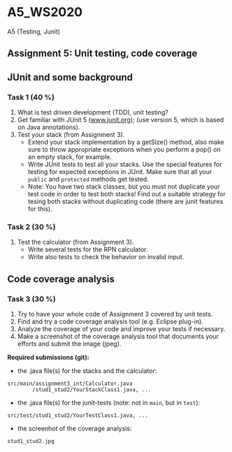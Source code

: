 # A5_WS2020
A5 (Testing, Junit)

Assignment 5: Unit testing, code coverage
----------------------------------------------

## **JUnit and some background**
### Task 1 (40 %)
1.  What is test driven development (TDD), unit testing?
1.  Get familiar with JUnit 5 (www.junit.org); (use version 5, which is based on Java annotations).
1.  Test your stack (from Assignment 3).
	* Extend your stack implementation by a getSize() method, also make sure to throw appropriate exceptions when you perform a pop() on an empty stack, for example.
   	* Write JUnit tests to test all your stacks. Use the special features for testing for expected exceptions in JUnit. Make sure that all your `public` and `protected` methods get tested.
    * Note: You have two stack classes, but you must not duplicate your test code in order to test both stacks! Find out a suitable strategy for tesing both stacks without duplicating code (there are junit features for this).

### Task 2 (30 %)
1.	Test the calculator (from Assignment 3).
    * Write several tests for the RPN calculator.
    * Write also tests to check the behavior on invalid input.

## **Code coverage analysis**
### Task 3 (30 %)
1. Try to have your whole code of Assignment 3 covered by unit tests.
1. Find and try a code coverage analysis tool (e.g. Eclipse plug-in).
1. Analyze the coverage of your code and improve your tests if necessary.
1. Make a screenshot of the coverage analysis tool that documents your efforts and submit the image (jpeg).

**Required submissions (git):**
* the .java file(s) for the stacks and the calculator:
 ```
 src/main/assignment3_int/Calculator.java  
         /stud1_stud2/YourStackClass1.java, ...
```
* the .java file(s) for the junit-tests (note: not in ``main``, but in ``test``):
 ```
src/test/stud1_stud2/YourTestClass1.java, ...
```
* the screenhot of the coverage analysis:
```
stud1_stud2.jpg
```
